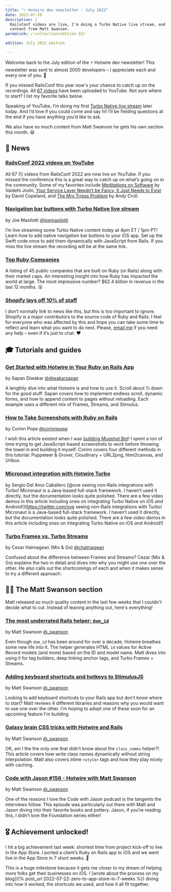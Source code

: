 ```yaml
---
title: "⚡️ Hotwire dev newsletter - July 2022"
date: 2022-07-28
description: |
  RailsConf videos are live, I'm doing a Turbo Native live stream, and lots of
  content from Matt Swanson.
permalink: /:collection/edition-15/

edition: July 2022 edition

---
```


Welcome back to the July edition of the ⚡️ Hotwire dev newsletter! This newsletter was sent to almost 2000 developers – I appreciate each and every one of you. 🤗

If you missed RailsConf this year now's your chance to catch up on the recordings. All [67 videos](https://www.youtube.com/playlist?list=PLbHJudTY1K0f1WgIbKCc0_M-XMraWwCmk) have been uploaded to YouTube. Not sure where to start? I list my favorite talks below.

Speaking of YouTube, I’m doing my first [Turbo Native live stream](https://youtu.be/vgLIWVWAYrg) later today. And I’d love if you could come and say hi! I’ll be fielding questions at the end if you have anything you’d like to ask.

We also have so much content from Matt Swanson he gets his own section this month. 😆 

## 📰 News

### [RailsConf 2022 videos on YouTube](https://www.youtube.com/playlist?list=PLbHJudTY1K0f1WgIbKCc0_M-XMraWwCmk)

All 67 (!) videos from RailsConf 2022 are now live on YouTube. If you missed the conference this is a great way to catch up on what’s going on in the community. Some of my favorites include [Meditations on Software](https://www.youtube.com/watch?v=mWXo0PFYgIk&list=PLbHJudTY1K0f1WgIbKCc0_M-XMraWwCmk&index=49) by Vaidehi Joshi, [Your Service Layer Needn’t be Fancy, It Just Needs to Exist](https://www.youtube.com/watch?v=CRboMkFdZfg&list=PLbHJudTY1K0f1WgIbKCc0_M-XMraWwCmk&index=56) by David Copeland, and [The Mrs Triggs Problem](https://www.youtube.com/watch?v=QbcSsDUyW6s&list=PLbHJudTY1K0f1WgIbKCc0_M-XMraWwCmk&index=50) by Andy Croll.

### [Navigation bar buttons with Turbo Native live stream](https://youtu.be/vgLIWVWAYrg)

by Joe Masilotti [@joemasilotti](https://twitter.com/joemasilotti)

I’m live streaming some Turbo Native content _today_ at 4pm ET / 1pm PT! Learn how to add native navigation bar buttons to your iOS app. Set up the Swift code once to add them dynamically with JavaScript from Rails. If you miss the live stream the recording will be at the same link.

### [Top Ruby Companies](https://toprubycompanies.info)

A listing of 45 public companies that are built on Ruby (or Rails) along with their market caps. An interesting insight into how Ruby has impacted the world at large. The most impressive number? $62.4 _billion_ in revenue in the last 12 months. 😲

### [Shopify lays off 10% of staff](https://www.cnbc.com/2022/07/26/shopify-sinks-12percent-after-company-plans-to-lay-off-10percent-of-workers.html)

I don’t normally link to news like this, but this is too important to ignore. Shopify is a major contributors to the source code of Ruby and Rails. I feel for everyone who was affected by this and hope you can take some time to reflect and learn what you want to do next. Please, [email me](mailto:joe@masilotti.com) if you need any help – even if it’s just to chat. ❤️

## 🎓 Tutorials and guides

### [Get Started with Hotwire in Your Ruby on Rails App](https://blog.appsignal.com/2022/07/06/get-started-with-hotwire-in-your-ruby-on-rails-app.html)

by Sapan Diwakar [@diwakarsapan](https://twitter.com/diwakarsapan)

A lengthly dive into what Hotwire is and how to use it. Scroll about ⅓ down for the good stuff. Sapan covers how to implement endless scroll, dynamic forms, and how to append content to pages without reloading. Each example uses a different mix of Frames, Streams, and Stimulus.

### [How to Take Screenshots with Ruby on Rails](https://urlbox.io/website-screenshots-rails)

by Corinn Pope [@corinnpope](https://twitter.com/corinnpope)

I wish this article existed when I was [building Mugshot Bot](https://masilotti.com/idea-to-sold-in-14-months/)! I spent a ton of time trying to get JavaScript-based screenshots to work before throwing the towel in and building it myself. Corinn covers four different methods in this tutorial: Puppeteer & Grover, Cloudinary + URL2png, html2canvas, and Urlbox.

### [Micronaut integration with Hotwire Turbo](https://micronaut.io/2022/06/22/micronaut-integration-with-hotwire-turbo/)

by Sergio Del Amo Caballero [@ove seeing non-Rails integrations with Turbo! Micronaut is a Java-based full-stack framework. I haven’t used it directly, but the documentation looks quite polished. There are a few video demos in this article including ones on integrating Turbo Native on iOS _and_ Android!](https://twitter.com/ove seeing non-Rails integrations with Turbo! Micronaut is a Java-based full-stack framework. I haven’t used it directly, but the documentation looks quite polished. There are a few video demos in this article including ones on integrating Turbo Native on iOS _and_ Android!)

### [Turbo Frames vs. Turbo Streams](https://www.youtube.com/watch?v=vnDWsGtzOCc)

by Cezar Halmagean (Mix & Go) [@chalmagean](https://twitter.com/chalmagean)

Confused about the difference between Frames and Streams? Cezar (Mix & Go) explains the two in detail and dives into why you might use one over the other. He also calls out the shortcomings of each and when it makes sense to try a different approach.

## 👨‍💻 The Matt Swanson section

Matt released so much quality content in the last few weeks that I couldn't decide what to cut. Instead of leaving anything out, here's everything!

### [The most underrated Rails helper: `dom_id`](https://boringrails.com/articles/rails-dom-id-the-most-underrated-helper/)

by Matt Swanson [@\_swanson](https://twitter.com/_swanson)

Even though `dom_id` has been around for over a decade, Hotwire breathes some new life into it. The helper generates HTML `id` values for Active Record models (and more) based on the ID and model name. Matt dives into using it for tag builders, deep linking anchor tags, and Turbo Frames + Streams.

### [Adding keyboard shortcuts and hotkeys to StimulusJS](https://boringrails.com/articles/stimulus-hotkeys-keyboard-shortcuts/)

by Matt Swanson [@\_swanson](https://twitter.com/_swanson)

Looking to add keyboard shortcuts to your Rails app but don’t know where to start? Matt reviews 4 different libraries and reasons why you would want to use one over the other. I'm hoping to adopt one of these soon for an upcoming feature I'm building.

### [Galaxy brain CSS tricks with Hotwire and Rails](https://boringrails.com/articles/css-tips-and-tricks-hotwire/)

by Matt Swanson [@\_swanson](https://twitter.com/_swanson)

OK, am I the the only one that didn’t know about the `class_names` helper?! This article covers how write class names dynamically without string interpolation. Matt also covers inline `<style>` tags and how they play nicely with caching.

### [Code with Jason #156 - Hotwire with Matt Swanson](https://www.codewithjason.com/podcast/10982077-156-hotwire-with-matt-swanson/)

by Matt Swanson [@\_swanson](https://twitter.com/_swanson)

One of the reasons I love the Code with Jason podcast is the tangents the interviews follow. This episode was particularly out there with Matt and Jason diving into their favorite books and pottery. Jason, if you’re reading this, I didn’t love the Foundation series either!

## 🎖 Achievement unlocked!

I hit a big achievement last week: shortest time from project kick-off to live in the App Store. I ported a client’s Ruby on Rails app to iOS and we went live in the App Store in 7 short weeks. 🎉

This is a huge milestone because it gets me closer to my dream of helping more folks get their businesses on iOS. I [wrote about the process on my blog]({% post_url 2022-07-22-zero-to-app-store-in-7-weeks %}) diving into how it worked, the shortcuts we used, and how it all fit together.
